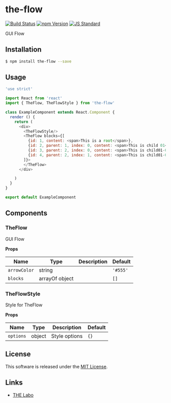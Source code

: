 the-flow
==========

<!---
This file is generated by the-tmpl. Do not update manually.
--->

<!-- Badge Start -->
<a name="badges"></a>

[![Build Status][bd_travis_shield_url]][bd_travis_url]
[![npm Version][bd_npm_shield_url]][bd_npm_url]
[![JS Standard][bd_standard_shield_url]][bd_standard_url]

[bd_repo_url]: https://github.com/the-labo/the-flow
[bd_travis_url]: http://travis-ci.org/the-labo/the-flow
[bd_travis_shield_url]: http://img.shields.io/travis/the-labo/the-flow.svg?style=flat
[bd_travis_com_url]: http://travis-ci.com/the-labo/the-flow
[bd_travis_com_shield_url]: https://api.travis-ci.com/the-labo/the-flow.svg?token=
[bd_license_url]: https://github.com/the-labo/the-flow/blob/master/LICENSE
[bd_npm_url]: http://www.npmjs.org/package/the-flow
[bd_npm_shield_url]: http://img.shields.io/npm/v/the-flow.svg?style=flat
[bd_standard_url]: http://standardjs.com/
[bd_standard_shield_url]: https://img.shields.io/badge/code%20style-standard-brightgreen.svg

<!-- Badge End -->


<!-- Description Start -->
<a name="description"></a>

GUI Flow

<!-- Description End -->


<!-- Overview Start -->
<a name="overview"></a>



<!-- Overview End -->


<!-- Sections Start -->
<a name="sections"></a>

<!-- Section from "doc/guides/01.Installation.md.hbs" Start -->

<a name="section-doc-guides-01-installation-md"></a>

Installation
-----

```bash
$ npm install the-flow --save
```


<!-- Section from "doc/guides/01.Installation.md.hbs" End -->

<!-- Section from "doc/guides/02.Usage.md.hbs" Start -->

<a name="section-doc-guides-02-usage-md"></a>

Usage
---------

```javascript
'use strict'

import React from 'react'
import { TheFlow, TheFlowStyle } from 'the-flow'

class ExampleComponent extends React.Component {
  render () {
    return (
      <div>
        <TheFlowStyle/>
        <TheFlow blocks={[
          {id: 1, content: <span>This is a root</span>},
          {id: 2, parent: 1, index: 0, content: <span>This is child 01</span>},
          {id: 3, parent: 2, index: 0, content: <span>This is child01-01</span>},
          {id: 4, parent: 2, index: 1, content: <span>This is child01-02</span>},
        ]}>
        </TheFlow>
      </div>

    )
  }
}

export default ExampleComponent

```


<!-- Section from "doc/guides/02.Usage.md.hbs" End -->

<!-- Section from "doc/guides/03.Components.md.hbs" Start -->

<a name="section-doc-guides-03-components-md"></a>

Components
-----------

### TheFlow

GUI Flow

**Props**

| Name | Type | Description | Default |
| --- | --- | ---- | ---- |
| `arrowColor` | string  |  | `'#555'` |
| `blocks` | arrayOf object |  | `[]` |

### TheFlowStyle

Style for TheFlow

**Props**

| Name | Type | Description | Default |
| --- | --- | ---- | ---- |
| `options` | object  | Style options | `{}` |



<!-- Section from "doc/guides/03.Components.md.hbs" End -->


<!-- Sections Start -->


<!-- LICENSE Start -->
<a name="license"></a>

License
-------
This software is released under the [MIT License](https://github.com/the-labo/the-flow/blob/master/LICENSE).

<!-- LICENSE End -->


<!-- Links Start -->
<a name="links"></a>

Links
------

+ [THE Labo][t_h_e_labo_url]

[t_h_e_labo_url]: https://github.com/the-labo

<!-- Links End -->

